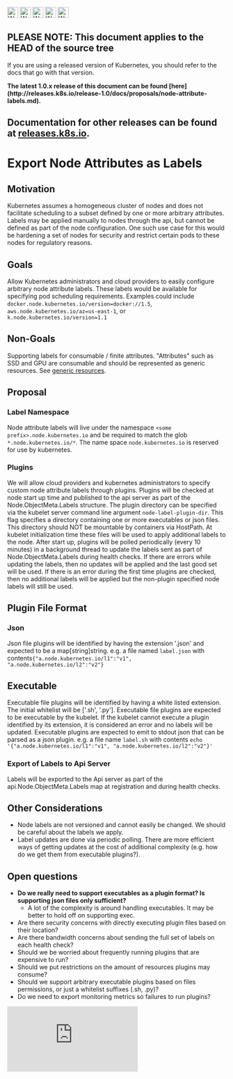 <!-- BEGIN MUNGE: UNVERSIONED_WARNING -->

<!-- BEGIN STRIP_FOR_RELEASE -->

<img src="http://kubernetes.io/img/warning.png" alt="WARNING"
     width="25" height="25">
<img src="http://kubernetes.io/img/warning.png" alt="WARNING"
     width="25" height="25">
<img src="http://kubernetes.io/img/warning.png" alt="WARNING"
     width="25" height="25">
<img src="http://kubernetes.io/img/warning.png" alt="WARNING"
     width="25" height="25">
<img src="http://kubernetes.io/img/warning.png" alt="WARNING"
     width="25" height="25">

<h2>PLEASE NOTE: This document applies to the HEAD of the source tree</h2>

If you are using a released version of Kubernetes, you should
refer to the docs that go with that version.

<strong>
The latest 1.0.x release of this document can be found
[here](http://releases.k8s.io/release-1.0/docs/proposals/node-attribute-labels.md).

Documentation for other releases can be found at
[releases.k8s.io](http://releases.k8s.io).
</strong>
--

<!-- END STRIP_FOR_RELEASE -->

<!-- END MUNGE: UNVERSIONED_WARNING -->

# Export Node Attributes as Labels

## Motivation

Kubernetes assumes a homogeneous cluster of nodes and does not facilitate scheduling
to a subset defined by one or more arbitrary attributes.  Labels may be applied
manually to nodes through the api, but cannot be defined as part of the node configuration.
One such use case for this would be hardening a set of nodes for security and restrict
certain pods to these nodes for regulatory reasons.

## Goals

Allow Kubernetes administrators and cloud providers to easily configure arbitrary
node attribute labels.  These labels would be available for specifying pod
scheduling requirements.  Examples could include `docker.node.kubernetes.io/version=docker://1.5`,
`aws.node.kubernetes.io/az=us-east-1`, or `k.node.kubernetes.io/version=1.1`

## Non-Goals

Supporting labels for consumable / finite attributes.  "Attributes"
such as SSD and GPU are consumable and should be represented as generic resources.
See [generic resources](../../docs/design/resources.md).

## Proposal

### Label Namespace

Node attribute labels will live under the namespace `<some prefix>.node.kubernetes.io` and be required
to match the glob `*.node.kubernetes.io/*`.  The name space `node.kubernetes.io` is reserved for use by
kubernetes.

### Plugins

We will allow cloud providers and kubernetes administrators to specify custom node attribute
labels through plugins.  Plugins will be checked at node start up time and published
to the api server as part of the Node.ObjectMeta.Labels structure.  The plugin directory
can be specified via the kubelet server command line argument `node-label-plugin-dir`.
This flag specifies a directory containing one or more executables or json files.  This directory
should NOT be mountable by containers via HostPath.  At kubelet initialization time these files
will be used to apply additional labels to the node.  After start up, plugins will be polled periodically
(every 10 minutes) in a background thread to update the labels sent as part of Node.ObjectMeta.Labels
during health checks.  If there are errors while updating the labels, then no updates will be applied
and the last good set will be used.  If there is an error during the first time plugins are checked,
then no additional labels will be applied but the non-plugin specified node labels will still be used.

## Plugin File Format

### Json

Json file plugins will be identified by having the extension '.json' and expected to be a map[string]string.
e.g. a file named `label.json` with contents`{"a.node.kubernetes.io/l1":"v1", "a.node.kubernetes.io/l2":"v2"}`

## Executable

Executable file plugins will be identified by having a white listed extension.  The initial whitelist will
be ['.sh', '.py'].  Executable file plugins are expected to be executable by the kubelet.  If the
kubelet cannot execute a plugin identified by its extension, it is considered an error and no labels
will be updated.  Executable plugins are expected to emit to stdout json that can be parsed as a json plugin.
e.g. a file name `label.sh` with contents `echo '{"a.node.kubernetes.io/l1":"v1", "a.node.kubernetes.io/l2":"v2"}'`

### Export of Labels to Api Server

Labels will be exported to the Api server as part of the api.Node.ObjectMeta.Labels map at registration
and during health checks.

## Other Considerations

- Node labels are not versioned and cannot easily be changed.  We should be careful about the labels we apply.
- Label updates are done via periodic polling.  There are more efficient ways of getting updates at the cost of
additional complexity (e.g. how do we get them from executable plugins?).

## Open questions

- __Do we really need to support executables as a plugin format?  Is supporting json files only sufficient?__
  - A lot of the complexity is around handling executables.  It may be better to hold off on supporting exec.
- Are there security concerns with directly executing plugin files based on their location?
- Are there bandwidth concerns about sending the full set of labels on each health check?
- Should we be worried about frequently running plugins that are expensive to run?
- Should we put restrictions on the amount of resources plugins may consume?
- Should we support arbitrary executable plugins based on files permissions, or just a whitelist suffixes (.sh, .py)?
- Do we need to export monitoring metrics so failures to run plugins?


<!-- BEGIN MUNGE: GENERATED_ANALYTICS -->
[![Analytics](https://kubernetes-site.appspot.com/UA-36037335-10/GitHub/docs/proposals/node-attribute-labels.md?pixel)]()
<!-- END MUNGE: GENERATED_ANALYTICS -->
